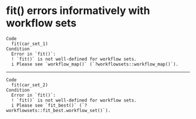# fit() errors informatively with workflow sets

    Code
      fit(car_set_1)
    Condition
      Error in `fit()`:
      ! `fit()` is not well-defined for workflow sets.
      i Please see `workflow_map()` (`?workflowsets::workflow_map()`).

---

    Code
      fit(car_set_2)
    Condition
      Error in `fit()`:
      ! `fit()` is not well-defined for workflow sets.
      i Please see `fit_best()` (`?workflowsets::fit_best.workflow_set()`).

